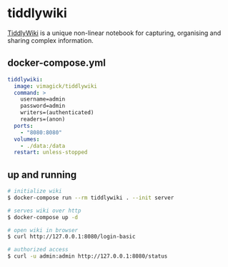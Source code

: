 tiddlywiki
==========

[TiddlyWiki][1] is a unique non-linear notebook for capturing, organising and
sharing complex information.

## docker-compose.yml

```yaml
tiddlywiki:
  image: vimagick/tiddlywiki
  command: >
    username=admin
    password=admin
    writers=(authenticated)
    readers=(anon)
  ports:
    - "8080:8080"
  volumes:
    - ./data:/data
  restart: unless-stopped
```

## up and running

```bash
# initialize wiki
$ docker-compose run --rm tiddlywiki . --init server

# serves wiki over http
$ docker-compose up -d

# open wiki in browser
$ curl http://127.0.0.1:8080/login-basic

# authorized access
$ curl -u admin:admin http://127.0.0.1:8080/status
```

[1]: https://tiddlywiki.com/
